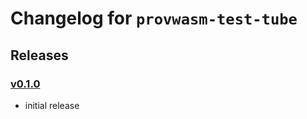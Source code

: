 # Changelog for `provwasm-test-tube`

## Releases

### [v0.1.0](https://github.com/provenance-io/provwasm-test-tube/tree/v0.1.0)

* initial release